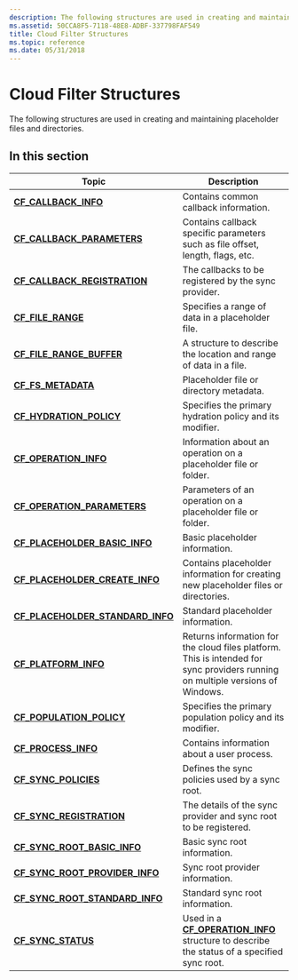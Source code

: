 ```yaml
---
description: The following structures are used in creating and maintaining placeholder files and directories.
ms.assetid: 50CCA8F5-7118-48E8-ADBF-337798FAF549
title: Cloud Filter Structures
ms.topic: reference
ms.date: 05/31/2018
---
```


# Cloud Filter Structures

The following structures are used in creating and maintaining placeholder files and directories.

## In this section



| Topic                                                                                   | Description                                                                                                                               |
|-----------------------------------------------------------------------------------------|-------------------------------------------------------------------------------------------------------------------------------------------|
| [**CF\_CALLBACK\_INFO**](/windows/desktop/api/cfapi/ns-cfapi-cf_callback_info)<br/>                          | Contains common callback information.<br/>                                                                                          |
| [**CF\_CALLBACK\_PARAMETERS**](/windows/desktop/api/cfapi/ns-cfapi-cf_callback_parameters)<br/>              | Contains callback specific parameters such as file offset, length, flags, etc.<br/>                                                 |
| [**CF\_CALLBACK\_REGISTRATION**](/windows/desktop/api/cfapi/ns-cfapi-cf_callback_registration)<br/>          | The callbacks to be registered by the sync provider.<br/>                                                                           |
| [**CF\_FILE\_RANGE**](/windows/desktop/api/cfapi/ns-cfapi-cf_file_range)<br/>                                | Specifies a range of data in a placeholder file.<br/>                                                                               |
| [**CF\_FILE\_RANGE\_BUFFER**](/previous-versions/windows/desktop/legacy/mt844616(v=vs.85))<br/>                | A structure to describe the location and range of data in a file.<br/>                                                              |
| [**CF\_FS\_METADATA**](/windows/desktop/api/cfapi/ns-cfapi-cf_fs_metadata)<br/>                              | Placeholder file or directory metadata.<br/>                                                                                        |
| [**CF\_HYDRATION\_POLICY**](/windows/desktop/api/cfapi/ns-cfapi-cf_hydration_policy)<br/>                    | Specifies the primary hydration policy and its modifier.<br/>                                                                       |
| [**CF\_OPERATION\_INFO**](/windows/desktop/api/cfapi/ns-cfapi-cf_operation_info)<br/>                        | Information about an operation on a placeholder file or folder.<br/>                                                                |
| [**CF\_OPERATION\_PARAMETERS**](/windows/desktop/api/cfapi/ns-cfapi-cf_operation_parameters)<br/>            | Parameters of an operation on a placeholder file or folder.<br/>                                                                    |
| [**CF\_PLACEHOLDER\_BASIC\_INFO**](/windows/desktop/api/cfapi/ns-cfapi-cf_placeholder_basic_info)<br/>       | Basic placeholder information.<br/>                                                                                                 |
| [**CF\_PLACEHOLDER\_CREATE\_INFO**](/windows/desktop/api/cfapi/ns-cfapi-cf_placeholder_create_info)<br/>     | Contains placeholder information for creating new placeholder files or directories. <br/>                                           |
| [**CF\_PLACEHOLDER\_STANDARD\_INFO**](/windows/desktop/api/cfapi/ns-cfapi-cf_placeholder_standard_info)<br/> | Standard placeholder information.<br/>                                                                                              |
| [**CF\_PLATFORM\_INFO**](/windows/desktop/api/cfapi/ns-cfapi-cf_platform_info)<br/>                          | Returns information for the cloud files platform. This is intended for sync providers running on multiple versions of Windows.<br/> |
| [**CF\_POPULATION\_POLICY**](/windows/desktop/api/cfapi/ns-cfapi-cf_population_policy)<br/>                  | Specifies the primary population policy and its modifier.<br/>                                                                      |
| [**CF\_PROCESS\_INFO**](/windows/desktop/api/cfapi/ns-cfapi-cf_process_info)<br/>                            | Contains information about a user process.<br/>                                                                                     |
| [**CF\_SYNC\_POLICIES**](/windows/desktop/api/cfapi/ns-cfapi-cf_sync_policies)<br/>                          | Defines the sync policies used by a sync root.<br/>                                                                                 |
| [**CF\_SYNC\_REGISTRATION**](/windows/desktop/api/cfapi/ns-cfapi-cf_sync_registration)<br/>                  | The details of the sync provider and sync root to be registered.<br/>                                                               |
| [**CF\_SYNC\_ROOT\_BASIC\_INFO**](/windows/desktop/api/cfapi/ns-cfapi-cf_sync_root_basic_info)<br/>          | Basic sync root information.<br/>                                                                                                   |
| [**CF\_SYNC\_ROOT\_PROVIDER\_INFO**](/windows/desktop/api/cfapi/ns-cfapi-cf_sync_root_provider_info)<br/>    | Sync root provider information.<br/>                                                                                                |
| [**CF\_SYNC\_ROOT\_STANDARD\_INFO**](/windows/desktop/api/cfapi/ns-cfapi-cf_sync_root_standard_info)<br/>    | Standard sync root information.<br/>                                                                                                |
| [**CF\_SYNC\_STATUS**](/windows/desktop/api/cfapi/ns-cfapi-cf_sync_status)<br/>                              | Used in a [**CF\_OPERATION\_INFO**](/windows/desktop/api/cfapi/ns-cfapi-cf_operation_info) structure to describe the status of a specified sync root.<br/>     |



 

 

